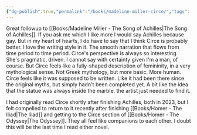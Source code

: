 ```yaml
---
{"dg-publish":true,"permalink":"/books/madeline-miller-circe/","tags":["books"],"created":"2024-06-07","updated":"2025-07-15"}
---
```



Great followup to [[Books/Madeline Miller - The Song of Achilles\|The Song of Achilles]]. If you ask me which I like more I would say Achilles because gay. But in my heart of hearts, I do have to say that I think Circe is probably better. I love the writing style in it. The smooth narration that flows from time period to time period. Circe's perspective is always so interesting. She's pragmatic, driven. I cannot say with certainty given I'm a man, of course. But Circe feels like a fully-shaped description of femininity, in a very mythological sense. Not Greek mythology, but more basic. More human. Circe feels like it was supposed to be written. Like it had been there since the original myths, but simply hadn't been completed yet. A bit like the idea that the statue was always inside the marble, the artist just needed to find it.

I had originally read Circe shortly after finishing Achilles, both in 2023, but I felt compelled to return to it recently after finishing [[Books/Homer - The Iliad\|The Iliad]] and getting to the Circe section of [[Books/Homer - The Odyssey\|The Odyssey]]. They all feel like companions to each other. I doubt this will be the last time I read either novel.
